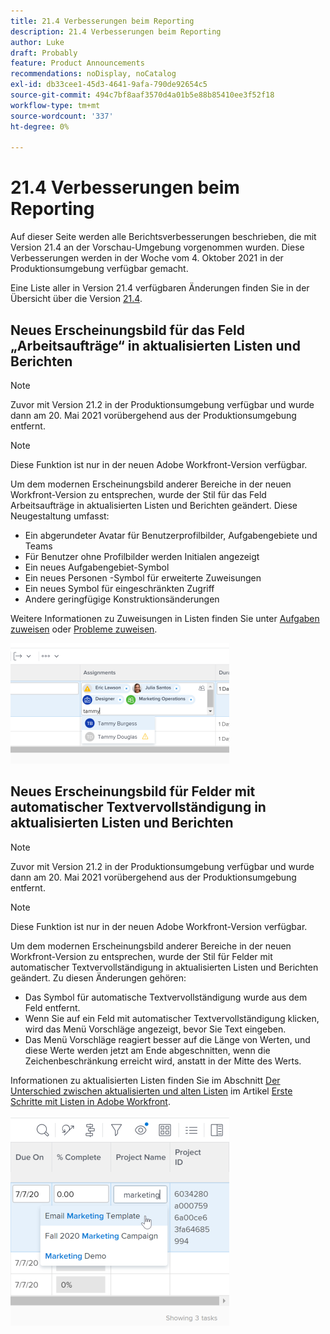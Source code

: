 ```yaml
---
title: 21.4 Verbesserungen beim Reporting
description: 21.4 Verbesserungen beim Reporting
author: Luke
draft: Probably
feature: Product Announcements
recommendations: noDisplay, noCatalog
exl-id: db33cee1-45d3-4641-9afa-790de92654c5
source-git-commit: 494c7bf8aaf3570d4a01b5e88b85410ee3f52f18
workflow-type: tm+mt
source-wordcount: '337'
ht-degree: 0%

---
```


# 21.4 Verbesserungen beim Reporting

Auf dieser Seite werden alle Berichtsverbesserungen beschrieben, die mit Version 21.4 an der Vorschau-Umgebung vorgenommen wurden. Diese Verbesserungen werden in der Woche vom 4. Oktober 2021 in der Produktionsumgebung verfügbar gemacht.

Eine Liste aller in Version 21.4 verfügbaren Änderungen finden Sie in der Übersicht über die Version [21.4](../../../product-announcements/product-releases/21.4-release-activity/21-4-release-overview.md).

## Neues Erscheinungsbild für das Feld „Arbeitsaufträge“ in aktualisierten Listen und Berichten

>[!NOTE]
>
>Zuvor mit Version 21.2 in der Produktionsumgebung verfügbar und wurde dann am 20. Mai 2021 vorübergehend aus der Produktionsumgebung entfernt.

>[!NOTE]
>
>Diese Funktion ist nur in der neuen Adobe Workfront-Version verfügbar.

Um dem modernen Erscheinungsbild anderer Bereiche in der neuen Workfront-Version zu entsprechen, wurde der Stil für das Feld Arbeitsaufträge in aktualisierten Listen und Berichten geändert. Diese Neugestaltung umfasst:

* Ein abgerundeter Avatar für Benutzerprofilbilder, Aufgabengebiete und Teams
* Für Benutzer ohne Profilbilder werden Initialen angezeigt
* Ein neues Aufgabengebiet-Symbol
* Ein neues Personen -Symbol für erweiterte Zuweisungen
* Ein neues Symbol für eingeschränkten Zugriff
* Andere geringfügige Konstruktionsänderungen

Weitere Informationen zu Zuweisungen in Listen finden Sie unter [Aufgaben zuweisen](../../../manage-work/tasks/assign-tasks/assign-tasks.md) oder [Probleme zuweisen](../../../manage-work/issues/manage-issues/assign-issues.md).

![Zuweisungsaktualisierungen](assets/assignments-updates-350x193.png)

## Neues Erscheinungsbild für Felder mit automatischer Textvervollständigung in aktualisierten Listen und Berichten

>[!NOTE]
>
>Zuvor mit Version 21.2 in der Produktionsumgebung verfügbar und wurde dann am 20. Mai 2021 vorübergehend aus der Produktionsumgebung entfernt.

>[!NOTE]
>
>Diese Funktion ist nur in der neuen Adobe Workfront-Version verfügbar.

Um dem modernen Erscheinungsbild anderer Bereiche in der neuen Workfront-Version zu entsprechen, wurde der Stil für Felder mit automatischer Textvervollständigung in aktualisierten Listen und Berichten geändert. Zu diesen Änderungen gehören:

* Das Symbol für automatische Textvervollständigung wurde aus dem Feld entfernt.
* Wenn Sie auf ein Feld mit automatischer Textvervollständigung klicken, wird das Menü Vorschläge angezeigt, bevor Sie Text eingeben.
* Das Menü Vorschläge reagiert besser auf die Länge von Werten, und diese Werte werden jetzt am Ende abgeschnitten, wenn die Zeichenbeschränkung erreicht wird, anstatt in der Mitte des Werts.

Informationen zu aktualisierten Listen finden Sie im Abschnitt [Der Unterschied zwischen aktualisierten und alten Listen](../../../workfront-basics/navigate-workfront/use-lists/view-items-in-a-list.md#updated) im Artikel [Erste Schritte mit Listen in Adobe Workfront](../../../workfront-basics/navigate-workfront/use-lists/view-items-in-a-list.md).

![Typeahead-Feld](assets/typeahead-updates-350x336.png)
